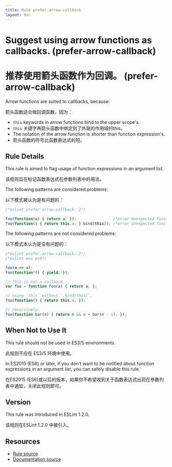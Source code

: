 ```yaml
---
title: Rule prefer-arrow-callback
layout: doc
---
```

<!-- Note: No pull requests accepted for this file. See README.md in the root directory for details. -->
# Suggest using arrow functions as callbacks. (prefer-arrow-callback)

# 推荐使用箭头函数作为回调。 (prefer-arrow-callback)

Arrow functions are suited to callbacks, because:

箭头函数适合做回调函数，因为：

- `this` keywords in arrow functions bind to the upper scope's.
- `this` 关键字再箭头函数中绑定到了外层的作用域的this。
- The notation of the arrow function is shorter than function expression's.
- 箭头函数的符号比函数表达式的短。

## Rule Details

This rule is aimed to flag usage of function expressions in an argument list.

该规则旨在标记函数表达式在参数列表中的用法。

The following patterns are considered problems:

以下模式被认为是有问题的：

```js
/*eslint prefer-arrow-callback: 2*/

foo(function(a) { return a; });                /*error Unexpected function expression.*/
foo(function() { return this.a; }.bind(this)); /*error Unexpected function expression.*/
```

The following patterns are not considered problems:

以下模式本认为是没有问题的：

```js
/*eslint prefer-arrow-callback: 2*/
/*eslint-env es6*/

foo(a => a);
foo(function*() { yield; });

// this is not a callback.
var foo = function foo(a) { return a; };

// using `this` without `.bind(this)`.
foo(function() { return this.a; });

// recursively.
foo(function bar(n) { return n && n + bar(n - 1); });
```

## When Not to Use It

This rule should not be used in ES3/5 environments.

此规则不应在 ES3/5 环境中使用。

In ES2015 (ES6) or later, if you don't want to be notified about function expressions in an argument list, you can safely disable this rule.

在ES2015 (ES6)或以后的版本，如果你不希望收到关于函数表达式出现在参数列表中通知，关闭此规则即可。

## Version

This rule was introduced in ESLint 1.2.0.

该规则在ESLint 1.2.0 中被引入。

## Resources

* [Rule source](https://github.com/eslint/eslint/tree/master/lib/rules/prefer-arrow-callback.js)
* [Documentation source](https://github.com/eslint/eslint/tree/master/docs/rules/prefer-arrow-callback.md)
